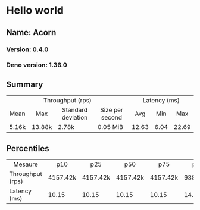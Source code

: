 # Hello world
## Name: Acorn 

### Version: 0.4.0
### Deno version: 1.36.0

## Summary
<table>
<tr>
    <td align="center" colspan="4">Throughput (rps)</td>
    <td align="center" colspan="3">Latency (ms)</td>
</tr>
<tr>
    <td align="center">Mean</td>
    <td align="center">Max</td>
    <td align="center">Standard deviation</td>
    <td align="center">Size per second</td>
    <td align="center">Avg</td>
    <td align="center">Min</td>
    <td align="center">Max</td>
</tr>
<tr>
    <td>5.16k</td>
    <td>13.88k</td>
    <td>2.78k</td>
    <td>0.05 MiB</td>
    <td>12.63</td>
    <td>6.04</td>
    <td>22.69</td>
</tr>
</table>

## Percentiles

<table>
<tr>
  <td align="center">Mesaure</td>
  <td align="center">p10</td>
  <td align="center">p25</td>
  <td align="center">p50</td>
  <td align="center">p75</td>
  <td align="center">p90</td>
  <td align="center">p95</td>
  <td align="center">p99</td>
</tr>
<tr>
  <td>Throughput (rps)</td>
  <td>4157.42k</td>
  <td>4157.42k</td>
  <td>4157.42k</td>
  <td>4157.42k</td>
  <td>9389.55k</td>
  <td>12834.50k</td>
  <td>13431.24k</td>
</tr>
<tr>
  <td>Latency (ms)</td>
  <td>10.15</td>
  <td>10.15</td>
  <td>10.15</td>
  <td>10.15</td>
  <td>14.60</td>
  <td>15.82</td>
  <td>20.20</td>
</tr>
</table>
